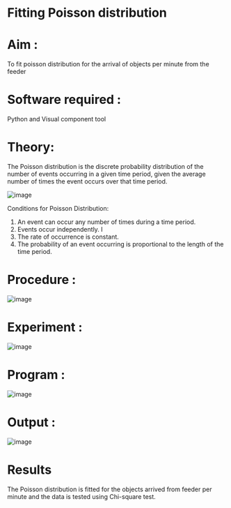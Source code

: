 # Fitting Poisson  distribution
# Aim : 

To fit poisson distribution for the arrival of objects per minute from the feeder

# Software required :  

Python and Visual component tool

# Theory:

The Poisson distribution is the discrete probability distribution of the number of events occurring in a given time period, given the average number of times the event occurs over that time period.

![image](https://user-images.githubusercontent.com/104613195/166248326-fd042076-8b0b-40c4-8b11-1d8e8fcb74db.png)

 Conditions for Poisson Distribution:

1. An event can occur any number of times during a time period.
2. Events occur independently. I
3. The rate of occurrence is constant.
4. The probability of an event occurring is proportional to the length of the time period. 
 
# Procedure :

![image](https://user-images.githubusercontent.com/104613195/166251988-d0c53205-6080-4f7b-ae4c-398178586637.png)

# Experiment :

![image](https://user-images.githubusercontent.com/103921593/230282876-f4a5afbf-cac1-4648-a1b0-c78840638a8e.png)

# Program :

![image](https://github.com/aswethaashok/Poisson_distribution/assets/149987410/a368d0af-ee47-44db-b0ac-943c35a2e4b2)

 # Output : 

![image](https://github.com/aswethaashok/Poisson_distribution/assets/149987410/3e6f232a-79ad-4a18-ba82-e7fbc5b7c4b5)


# Results

The Poisson distribution is fitted for the objects arrived from feeder per minute and the data is tested using Chi-square test. 
 
